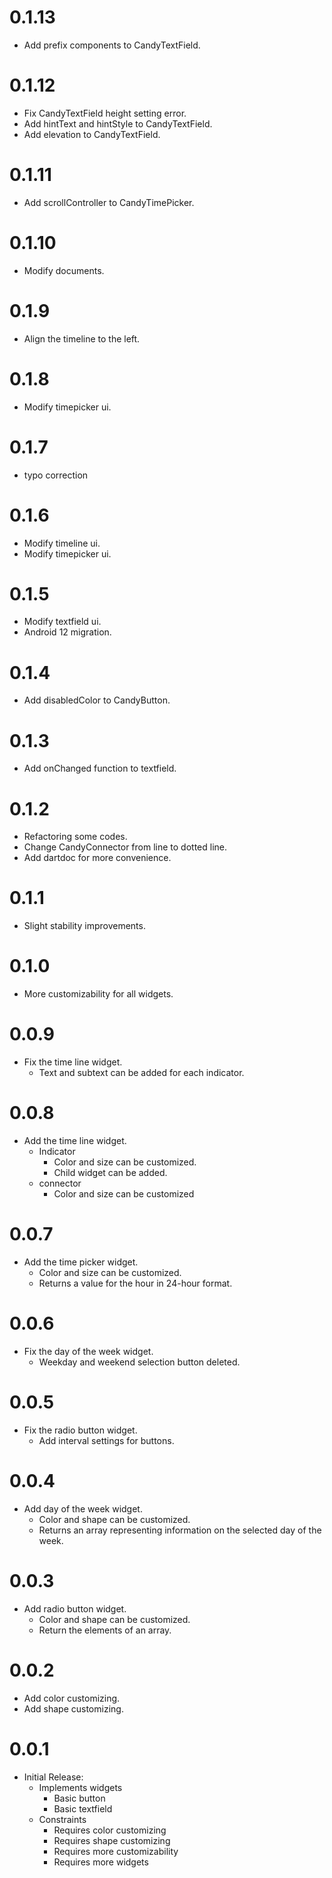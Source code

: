 # 0.1.13

- Add prefix components to CandyTextField.

# 0.1.12

- Fix CandyTextField height setting error.
- Add hintText and hintStyle to CandyTextField.
- Add elevation to CandyTextField.

# 0.1.11

- Add scrollController to CandyTimePicker.

# 0.1.10

- Modify documents.

# 0.1.9

- Align the timeline to the left.

# 0.1.8

- Modify timepicker ui.

# 0.1.7

- typo correction

# 0.1.6

- Modify timeline ui.
- Modify timepicker ui.

# 0.1.5

- Modify textfield ui.
- Android 12 migration.

# 0.1.4

- Add disabledColor to CandyButton.

# 0.1.3

- Add onChanged function to textfield.

# 0.1.2

- Refactoring some codes.
- Change CandyConnector from line to dotted line.
- Add dartdoc for more convenience.

# 0.1.1

- Slight stability improvements.

# 0.1.0

- More customizability for all widgets.

# 0.0.9

- Fix the time line widget.
  - Text and subtext can be added for each indicator.

# 0.0.8

- Add the time line widget.
  - Indicator
    - Color and size can be customized.
    - Child widget can be added.
  - connector
    - Color and size can be customized

# 0.0.7

- Add the time picker widget.
  - Color and size can be customized.
  - Returns a value for the hour in 24-hour format.

# 0.0.6

- Fix the day of the week widget.
  - Weekday and weekend selection button deleted.

# 0.0.5

- Fix the radio button widget.
  - Add interval settings for buttons.

# 0.0.4

- Add day of the week widget.
  - Color and shape can be customized.
  - Returns an array representing information on the selected day of the week.

# 0.0.3

- Add radio button widget.
  - Color and shape can be customized.
  - Return the elements of an array.

# 0.0.2

- Add color customizing.
- Add shape customizing.

# 0.0.1

- Initial Release:
  - Implements widgets
    - Basic button
    - Basic textfield
  - Constraints
    - Requires color customizing
    - Requires shape customizing
    - Requires more customizability
    - Requires more widgets